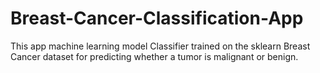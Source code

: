 # Breast-Cancer-Classification-App
This app machine learning model Classifier trained on the sklearn Breast Cancer dataset for predicting whether a tumor is malignant or benign.
